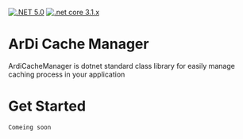 [![.NET 5.0](https://github.com/artmelkonyan/ArDiCacheManager/actions/workflows/ArDiCacheManager.MemoryCache.yml/badge.svg)](https://github.com/artmelkonyan/ArDiCacheManager/actions/workflows/ArDiCacheManager.MemoryCache.yml) [![.net core 3.1.x](https://github.com/artmelkonyan/ArDiCacheManager/actions/workflows/ArDiCacheManager.MemoryCache.netcore3.1.x.yml/badge.svg)](https://github.com/artmelkonyan/ArDiCacheManager/actions/workflows/ArDiCacheManager.MemoryCache.netcore3.1.x.yml)

# ArDi Cache Manager 
ArdiCacheManager is dotnet standard class library for easily manage caching process in your application

# Get Started

`Comeing soon`
